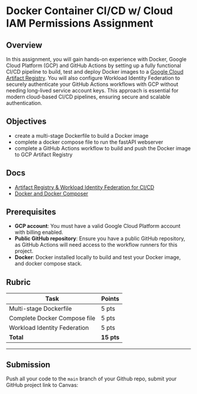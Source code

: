 # Docker Container CI/CD w/ Cloud IAM Permissions Assignment

## **Overview**
In this assignment, you will gain hands-on experience with Docker, Google Cloud Platform (GCP) and GitHub Actions by setting up a fully functional CI/CD pipeline to build, test and deploy Docker images to a [Google Cloud Artifact Registry](#artifact-registry). You will also configure Workload Identity Federation to securely authenticate your GitHub Actions workflows with GCP without needing long-lived service account keys. This approach is essential for modern cloud-based CI/CD pipelines, ensuring secure and scalable authentication.

## **Objectives**
- create a multi-stage Dockerfile to build a Docker image
- complete a docker compose file to run the fastAPI webserver
- complete a GitHub Actions workflow to build and push the Docker image to GCP Artifact Registry


## **Docs**
- [Artifact Registry & Workload Identity Federation for CI/CD](./docs/artifact-registry.md)
- [Docker and Docker Composer](./docs/docker.md)


## **Prerequisites**
- **GCP account**: You must have a valid Google Cloud Platform account with billing enabled.
- **Public GitHub repository**: Ensure you have a public GitHub repository, as GitHub Actions will need access to the workflow runners for this project.
- **Docker**: Docker installed locally to build and test your Docker image, and docker compose stack.

## **Rubric**

| Task                          | Points |
|--------------------------------|--------|
| Multi-stage Dockerfile         | 5 pts  |
| Complete Docker Compose file   | 5 pts  |
| Workload Identity Federation   | 5 pts  |
| **Total**                      | **15 pts** |

---

## Submission
Push all your code to the `main` branch of your Github repo, submit your GitHub project link to Canvas:


